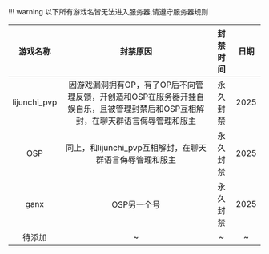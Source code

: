 !!! warning
    以下所有游戏名皆无法进入服务器,请遵守服务器规则

| 游戏名称 | 封禁原因 | 封禁时间 | 日期 |
|:--------:|:------:|:------:|:------:|
| lijunchi_pvp | 因游戏漏洞拥有OP，有了OP后不向管理反馈，开创造和OSP在服务器开挂自娱自乐，且被管理封禁后和OSP互相解封，在聊天群语言侮辱管理和服主 | 永久封禁 | 2025 |
| OSP | 同上，和lijunchi_pvp互相解封，在聊天群语言侮辱管理和服主 | 永久封禁 | 2025 |
| ganx | OSP另一个号 | 永久封禁 | 2025  |
| 待添加 | ~ | ~ | ~ |